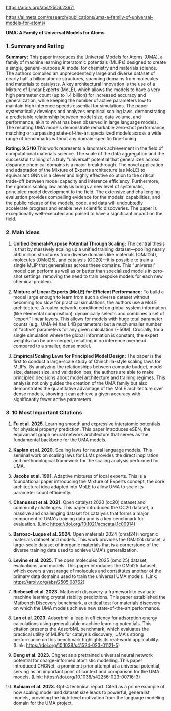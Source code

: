 https://arxiv.org/abs/2506.23971

https://ai.meta.com/research/publications/uma-a-family-of-universal-models-for-atoms/

**UMA: A Family of Universal Models for Atoms**

### 1. Summary and Rating

**Summary:**
This paper introduces the Universal Models for Atoms (UMA), a family of machine learning interatomic potentials (MLIPs) designed to create a single, general-purpose AI model for chemistry and materials science. The authors compiled an unprecedentedly large and diverse dataset of nearly half a billion atomic structures, spanning domains from molecules and materials to catalysts. A key architectural innovation is the use of a Mixture of Linear Experts (MoLE), which allows the models to have a very high parameter count (up to 1.4 billion) for increased accuracy and generalization, while keeping the number of active parameters low to maintain high inference speeds essential for simulations. The paper systematically develops and analyzes empirical scaling laws, demonstrating a predictable relationship between model size, data volume, and performance, akin to what has been observed in large language models. The resulting UMA models demonstrate remarkable zero-shot performance, matching or surpassing state-of-the-art specialized models across a wide range of benchmarks without any domain-specific fine-tuning.

**Rating: 9.5/10**
This work represents a landmark achievement in the field of computational materials science. The scale of the data aggregation and the successful training of a truly "universal" potential that generalizes across disparate chemical domains is a major breakthrough. The novel application and adaptation of the Mixture of Experts architecture (as MoLE) to equivariant GNNs is a clever and highly effective solution to the critical trade-off between model capacity and inference efficiency. Furthermore, the rigorous scaling law analysis brings a new level of systematic, principled model development to the field. The extensive and challenging evaluation provides compelling evidence for the models' capabilities, and the public release of the models, code, and data will undoubtedly accelerate progress and enable new scientific discoveries. The paper is exceptionally well-executed and poised to have a significant impact on the field.

### 2. Main Ideas

1.  **Unified General-Purpose Potential Through Scaling:** The central thesis is that by massively scaling up a unified training dataset—pooling nearly 500 million structures from diverse domains like materials (OMat24), molecules (OMol25), and catalysis (OC20)—it is possible to train a single MLIP that generalizes across these domains. This "universal" model can perform as well as or better than specialized models in zero-shot settings, removing the need to train bespoke models for each new chemical problem.

2.  **Mixture of Linear Experts (MoLE) for Efficient Performance:** To build a model large enough to learn from such a diverse dataset without becoming too slow for practical simulations, the authors use a MoLE architecture. A router network, conditioned on global system information (like elemental composition), dynamically selects and combines a set of "expert" linear layers. This allows for models with huge total parameter counts (e.g., UMA-M has 1.4B parameters) but a much smaller number of "active" parameters for any given calculation (~50M). Crucially, for a single simulation where the global information is constant, the expert weights can be pre-merged, resulting in no inference overhead compared to a smaller, dense model.

3.  **Empirical Scaling Laws for Principled Model Design:** The paper is the first to conduct a large-scale study of Chinchilla-style scaling laws for MLIPs. By analyzing the relationships between compute budget, model size, dataset size, and validation loss, the authors are able to make principled decisions about model architecture and training regimes. This analysis not only guides the creation of the UMA family but also demonstrates the quantitative advantage of the MoLE architecture over dense models, showing it can achieve a given accuracy with significantly fewer active parameters.

### 3. 10 Most Important Citations

1.  **Fu et al. 2025.** Learning smooth and expressive interatomic potentials for physical property prediction.
    This paper introduces eSEN, the equivariant graph neural network architecture that serves as the fundamental backbone for the UMA models.

2.  **Kaplan et al. 2020.** Scaling laws for neural language models.
    This seminal work on scaling laws for LLMs provides the direct inspiration and methodological framework for the scaling analysis performed for UMA.

3.  **Jacobs et al. 1991.** Adaptive mixtures of local experts.
    This is a foundational paper introducing the Mixture of Experts concept, the core architectural idea adapted into MoLE to allow UMA to scale its parameter count efficiently.

4.  **Chanussot et al. 2021.** Open catalyst 2020 (oc20) dataset and community challenges.
    This paper introduced the OC20 dataset, a massive and challenging dataset for catalysis that forms a major component of UMA's training data and is a key benchmark for evaluation.
    (Link: https://doi.org/10.1021/acscatal.1c00914)

5.  **Barroso-Luque et al. 2024.** Open materials 2024 (omat24) inorganic materials dataset and models.
    This work provides the OMat24 dataset, a large-scale dataset of inorganic materials that is a cornerstone of the diverse training data used to achieve UMA's generalization.

6.  **Levine et al. 2025.** The open molecules 2025 (omol25) dataset, evaluations, and models.
    This paper introduces the OMol25 dataset, which covers a vast range of molecules and constitutes another of the primary data domains used to train the universal UMA models.
    (Link: https://arxiv.org/abs/2505.08762)

7.  **Riebesell et al. 2023.** Matbench discovery-a framework to evaluate machine learning crystal stability predictions.
    This paper established the Matbench Discovery benchmark, a critical test for materials discovery on which the UMA models achieve new state-of-the-art performance.

8.  **Lan et al. 2023.** Adsorbml: a leap in efficiency for adsorption energy calculations using generalizable machine learning potentials.
    This citation presents the AdsorbML benchmark, which evaluates the practical utility of MLIPs for catalysis discovery; UMA's strong performance on this benchmark highlights its real-world applicability.
    (Link: https://doi.org/10.1038/s41524-023-01121-5)

9.  **Deng et al. 2023.** Chgnet as a pretrained universal neural network potential for charge-informed atomistic modelling.
    This paper introduced CHGNet, a prominent prior attempt at a universal potential, serving as an important point of context and comparison for the UMA models.
    (Link: https://doi.org/10.1038/s42256-023-00716-3)

10. **Achiam et al. 2023.** Gpt-4 technical report.
    Cited as a prime example of how scaling model and dataset size leads to powerful, generalist models, providing the high-level motivation from the language modeling domain for the UMA project.
